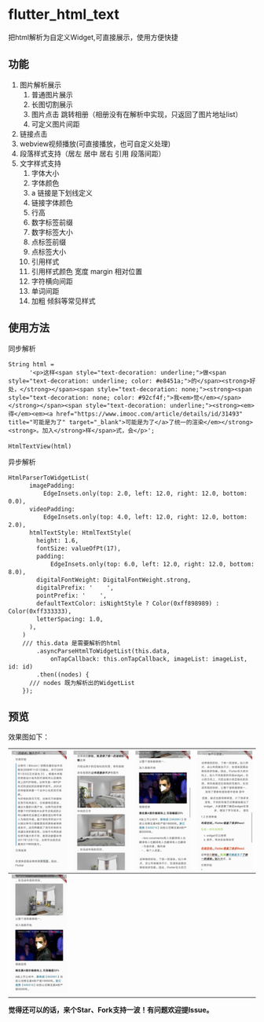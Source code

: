# flutter_html_text

把html解析为自定义Widget,可直接展示，使用方便快捷

## 功能
1. 图片解析展示
    1. 普通图片展示
    2. 长图切割展示
    3. 图片点击 跳转相册（相册没有在解析中实现，只返回了图片地址list）
    4. 可定义图片间距
2. 链接点击
3. webview视频播放(可直接播放，也可自定义处理)
4. 段落样式支持（居左 居中 居右 引用  段落间距）
5. 文字样式支持
    1. 字体大小
    2. 字体颜色
    3. a 链接是下划线定义
    4. 链接字体颜色
    5. 行高
    6. 数字标签前缀
    7. 数字标签大小
    8. 点标签前缀
    9. 点标签大小
    10. 引用样式
    11. 引用样式颜色 宽度 margin 相对位置
    12. 字符横向间距
    13. 单词间距
    14. 加粗 倾斜等常见样式

## 使用方法

同步解析
```
String html =
      '<p>这样<span style="text-decoration: underline;">做<span style="text-decoration: underline; color: #e8451a;">的</span><strong>好处，</strong></span><span style="text-decoration: none;"><strong><span style="text-decoration: none; color: #92cf4f;">我<em>觉</em></span></strong></span><span style="text-decoration: underline;"><strong><em>得</em><em><a href="https://www.imooc.com/article/details/id/31493" title="可能是为了" target="_blank">可能是为了</a>了统一的渲染</em></strong><strong>。加入</strong>样</span>式，会</p>';

HtmlTextView(html)
```
异步解析
```
HtmlParserToWidgetList(
      imagePadding:
          EdgeInsets.only(top: 2.0, left: 12.0, right: 12.0, bottom: 0.0),
      videoPadding:
          EdgeInsets.only(top: 4.0, left: 12.0, right: 12.0, bottom: 2.0),
      htmlTextStyle: HtmlTextStyle(
        height: 1.6,
        fontSize: valueOfPt(17),
        padding:
            EdgeInsets.only(top: 6.0, left: 12.0, right: 12.0, bottom: 8.0),
        digitalFontWeight: DigitalFontWeight.strong,
        digitalPrefix: '    ',
        pointPrefix: '    ',
        defaultTextColor: isNightStyle ? Color(0xff898989) : Color(0xff333333),
        letterSpacing: 1.0,
      ),
    )
    /// this.data 是需要解析的html
        .asyncParseHtmlToWidgetList(this.data,
            onTapCallback: this.onTapCallback, imageList: imageList, id: id)
        .then((nodes) {
      /// nodes 既为解析出的WidgetList
    });
```

## 预览

效果图如下：

| ![](./preview/Screenshot_1.jpg)    |  ![](./preview/Screenshot_2.jpg)    | ![](./preview/Screenshot_3.jpg)   |  ![](./preview/Screenshot_4.jpg)   |
| :--------------------------------: | :---------------------------------: | :-------------------------------: | :-------------------------------:  |
| ![](./preview/Screenshot_5.jpg)    |  |  |  |

**觉得还可以的话，来个Star、Fork支持一波！有问题欢迎提Issue。**

